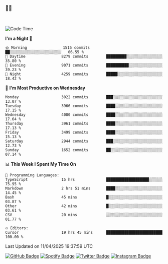 ### 🤙🍺

<!-- <a href="https://github-readme-stats.vercel.app/api?username=hzak2xx&count_private=true&show_icons=true&theme=dracula">
  <img align="center" src="https://github-readme-stats.vercel.app/api?username=hzak2xx&count_private=true&show_icons=true&theme=dracula" />
</a>
</br> -->
</br>

<!--START_SECTION:waka-->
![Code Time](http://img.shields.io/badge/Code%20Time-4%2C109%20hrs%2048%20mins-blue)

**I'm a Night 🦉** 

```text
🌞 Morning                1515 commits        ██░░░░░░░░░░░░░░░░░░░░░░░   06.55 % 
🌆 Daytime                8279 commits        █████████░░░░░░░░░░░░░░░░   35.80 % 
🌃 Evening                9071 commits        ██████████░░░░░░░░░░░░░░░   39.23 % 
🌙 Night                  4259 commits        █████░░░░░░░░░░░░░░░░░░░░   18.42 % 
```
📅 **I'm Most Productive on Wednesday** 

```text
Monday                   3022 commits        ███░░░░░░░░░░░░░░░░░░░░░░   13.07 % 
Tuesday                  3966 commits        ████░░░░░░░░░░░░░░░░░░░░░   17.15 % 
Wednesday                4080 commits        ████░░░░░░░░░░░░░░░░░░░░░   17.64 % 
Thursday                 3961 commits        ████░░░░░░░░░░░░░░░░░░░░░   17.13 % 
Friday                   3499 commits        ████░░░░░░░░░░░░░░░░░░░░░   15.13 % 
Saturday                 2944 commits        ███░░░░░░░░░░░░░░░░░░░░░░   12.73 % 
Sunday                   1652 commits        ██░░░░░░░░░░░░░░░░░░░░░░░   07.14 % 
```


📊 **This Week I Spent My Time On** 

```text
💬 Programming Languages: 
TypeScript               15 hrs              ███████████████████░░░░░░   75.95 % 
Markdown                 2 hrs 51 mins       ████░░░░░░░░░░░░░░░░░░░░░   14.45 % 
Bash                     45 mins             █░░░░░░░░░░░░░░░░░░░░░░░░   03.87 % 
Other                    42 mins             █░░░░░░░░░░░░░░░░░░░░░░░░   03.61 % 
CSV                      20 mins             ░░░░░░░░░░░░░░░░░░░░░░░░░   01.77 % 

🔥 Editors: 
Cursor                   19 hrs 45 mins      █████████████████████████   100.00 % 
```


 Last Updated on 11/04/2025 19:37:59 UTC
<!--END_SECTION:waka-->

[![GitHub Badge](https://img.shields.io/badge/GitHub-100000?style=for-the-badge&logo=github&logoColor=white)](https://github.com/hzak2xx)
[![Spotify Badge](https://img.shields.io/badge/Spotify-1ED760?&style=for-the-badge&logo=spotify&logoColor=white)](https://open.spotify.com/user/uf90s6sbbh75a1mt44clkhkvf)
[![Twitter Badge](https://img.shields.io/badge/Twitter-1DA1F2?style=for-the-badge&logo=twitter&logoColor=white)](https://twitter.com/hzak2xx)
[![Instagram Badge](https://img.shields.io/badge/Instagram-E4405F?style=for-the-badge&logo=instagram&logoColor=white)](https://www.instagram.com/hzak2xx/)
